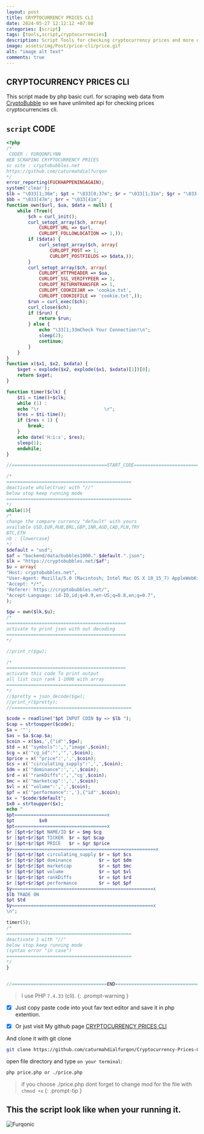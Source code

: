 ```yaml
---
layout: post
title: CRYPTOCURRENCY PRICES CLI
date: 2024-05-27 12:12:12 +07:00
categories: [script]
tags: [tools,script,cryptocurrencies]
description: Script Tools for checking cryptocurrency prices and more on your Terminal
image: assets/img/Post/price-cli/price.gif
alt: "image alt text"
comments: true
---
```


## CRYPTOCURRENCY PRICES CLI

This script made by php basic curl. for scraping web data from [CryptoBubble](https://cryptobubbles.net) so we have unlimited api for checking prices cryptocurrencies cli.

## `script` CODE

```php
<?php
/*
 CODER : FURQONFLYNN
WEB SCRAPING CRYPTOCURRENCY PRICES
sc site : cryptobubbles.net
https://github.com/caturmahdialfurqon
*/
error_reporting(FUCKHAPPENINGAGAIN);
system('clear');
$lb = "\033[1;36m"; $pt = "\033[0;37m"; $r = "\033[1;31m"; $gr = "\033[1;32m"; $y = "\33[1;33m"; $mg = "\033[35m";
$bb = "\033[47m"; $rr = "\033[41m";
function own($url, $ua, $data = null) {
    while (True){
        $ch = curl_init();
        curl_setopt_array($ch, array(
            CURLOPT_URL => $url,
            CURLOPT_FOLLOWLOCATION => 1,));
        if ($data) {
            curl_setopt_array($ch, array(
                CURLOPT_POST => 1,
                CURLOPT_POSTFIELDS => $data,));
        }
        curl_setopt_array($ch, array(
            CURLOPT_HTTPHEADER => $ua,
            CURLOPT_SSL_VERIFYPEER => 1,
            CURLOPT_RETURNTRANSFER => 1,
            CURLOPT_COOKIEJAR => 'cookie.txt',
            CURLOPT_COOKIEFILE => 'cookie.txt',));
        $run = curl_exec($ch);
        curl_close($ch);
        if ($run) {
            return $run;
        } else {
            echo "\33[1;33mCheck Your Connection!\n";
            sleep(2);
            continue;
        }
    }
}
function x($x1, $x2, $xdata) {
    $xget = explode($x2, explode($x1, $xdata)[1])[0];
    return $xget;
}

function timer($clk) {
    $ti = time()+$clk;
    while (1) :
    echo "\r                        \r";
    $res = $ti-time();
    if ($res < 1) {
        break;
    }
    echo date('H:i:s', $res);
    sleep(1);
    endwhile;
}

//===================================START_CODE====================================//

/*
==============================================
deactivate while(true) with "//" 
below stop keep running mode
==============================================
*/
while(1){
/*
change the compare currency "default" with yours
available USD,EUR,RUB,BRL,GBP,INR,AUD,CAD,PLN,TRY
BTC,ETH
nb : {lowercase}
*/
$default = "usd";
$af = "backend/data/bubbles1000.".$default.".json";
$lk = "https://cryptobubbles.net/$af";
$u = array(
"Host: cryptobubbles.net",
"User-Agent: Mozilla/5.0 (Macintosh; Intel Mac OS X 10_15_7) AppleWebKit/537.36 (KHTML, like Gecko) Chrome/122.0.0.0 Safari/537.36",
"Accept: */*",
"Referer: https://cryptobubbles.net/",
"Accept-Language: id-ID,id;q=0.9,en-US;q=0.8,en;q=0.7",
);

$gw = own($lk,$u);
/*
============================================
activate to print json with out decoding
============================================
*/

//print_r($gw);

/*
============================================
activate this code To print output
all list coin rank 1-1000 with array
============================================
*/
//$pretty = json_decode($gw);
//print_r($pretty);
//============================================

$code = readline("$pt INPUT COIN $y => $lb ");
$cap = strtoupper($code);
$a = '"';
$as = $a.$cap.$a;
$coin = x($as,',{"id"',$gw);
$td = x('"symbols":',',"image',$coin);
$cg = x('"cg_id":"','",',$coin);
$price = x('"price":',',',$coin);
$cs = x('"circulating_supply":',',',$coin);
$dm = x('"dominance":',',',$coin);
$rd = x('"rankDiffs":',',"cg',$coin);
$mc = x('"marketcap":',',',$coin);
$vl = x('"volume":',',',$coin);
$pf = x('"performance":','},{"id"',$coin);
$x = "$code/$default";
$x0 = strtoupper($x);
echo "
$pt==================================x
$pt         $x0
$pt==================================x
$r [$pt+$r]$pt NAME/ID $r = $mg $cg
$r [$pt+$r]$pt TICKER  $r = $pt $cap
$r [$pt+$r]$pt PRICE   $r = $gr $price
$y=====================================================x
$r [$pt+$r]$pt circulating_supply $r = $pt $cs
$r [$pt+$r]$pt dominance          $r = $pt $dm
$r [$pt+$r]$pt marketcap          $r = $pt $mc
$r [$pt+$r]$pt volume             $r = $pt $vl
$r [$pt+$r]$pt rankDiffs          $r = $pt $rd
$r [$pt+$r]$pt performance        $r = $pt $pf
$y====================================================x
$lb TRADE ON 
$pt $td
$y====================================================x
\n";

timer(5);
/*
==============================================
deactivate } with "//" 
below stop keep running mode 
(syntax error "in case")
==============================================
*/
}


//===================================END====================================//

```

> I use PHP `7.4.33` (cli).
{: .prompt-warning }

- [x] Just copy paste code into yout fav text editor and save it in php extention.

- [x] Or just visit My github page [CRYPTOCURRENCY PRICES CLI](https://github.com/caturmahdialfurqon/Cryptocurrency-Prices-Console-Terminal)

And clone it with git clone

```bash
git clone https://github.com/caturmahdialfurqon/Cryptocurrency-Prices-Console-Terminal.git
```

open file directory and type `on your terminal`:

```bash
php price.php or ./price.php 
```
> if you choose ./price.php dont forget to change mod for the file with `chmod +x`
{: .prompt-tip }

## This the script look like when your running it.

![Furqonic](/assets/img/Post/price-cli/price1.png)